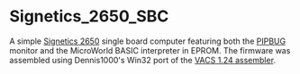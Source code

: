 # Signetics_2650_SBC
A simple [Signetics 2650](https://en.wikipedia.org/wiki/Signetics_2650) single board computer featuring both the [PIPBUG](http://www.bitsavers.org/components/signetics/2650/Application_Memo_M20_-_PIPBUG_April_1979.pdf) monitor and the MicroWorld BASIC interpreter in EPROM. The firmware was assembled using Dennis1000's Win32 port of the [VACS 1.24 assembler](http://github.com/Dennis1000/VACS/).
